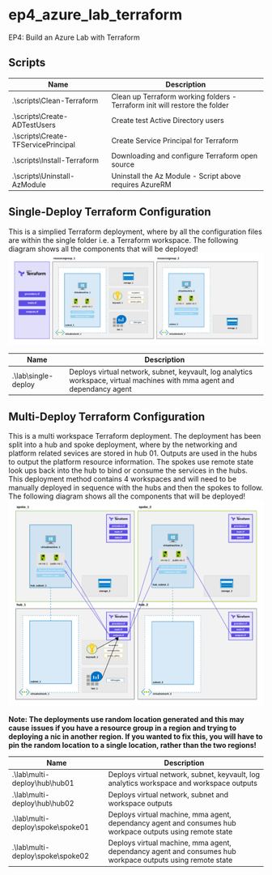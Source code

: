 # ep4_azure_lab_terraform
EP4: Build an Azure Lab with Terraform

## Scripts

|Name|Description|
|---|---|
|.\scripts\Clean-Terraform|Clean up Terraform working folders - Terraform init will restore the folder|
|.\scripts\Create-ADTestUsers|Create test Active Directory users|
|.\scripts\Create-TFServicePrincipal|Create Service Principal for Terraform|
|.\scripts\Install-Terraform|Downloading and configure Terraform open source|
|.\scripts\Uninstall-AzModule|Uninstall the Az Module - Script above requires AzureRM|

## Single-Deploy Terraform Configuration

This is a simplied Terraform deployment, where by all the configuration files are within the single folder i.e. a Terraform workspace. The following diagram shows all the components that will be deployed!
![single-deploy-diagram](files/single-deploy-diagram.png)

|Name|Description|
|---|---|
|.\lab\single-deploy|Deploys virtual network, subnet, keyvault, log analytics workspace, virtual machines with mma agent and dependancy agent|



## Multi-Deploy Terraform Configuration
This is a multi workspace Terraform deployment. The deployment has been split into a hub and spoke deployment, where by the networking and platform related sevices are stored in hub 01. Outputs are used in the hubs to output the platform resource information. The spokes use remote state look ups back into the hub to bind or consume the services in the hubs. This deployment method contains 4 workspaces and will need to be manually deployed in sequence with the hubs and then the spokes to follow. The following diagram shows all the components that will be deployed!
![multi-deploy-diagram](files/multi-deploy-diagram.png)

**Note: The deployments use random location generated and this may cause issues if you have a resource group in a region and trying to deploying a nic in another region. If you wanted to fix this, you will have to pin the random location to a single location, rather than the two regions!**

|Name|Description|
|---|---|
|.\lab\multi-deploy\hub\hub01|Deploys virtual network, subnet, keyvault, log analytics workspace and workspace outputs|
|.\lab\multi-deploy\hub\hub02|Deploys virtual network, subnet and workspace outputs|
|.\lab\multi-deploy\spoke\spoke01|Deploys virtual machine, mma agent, dependancy agent and consumes hub workpace outputs using remote state|
|.\lab\multi-deploy\spoke\spoke02|Deploys virtual machine, mma agent, dependancy agent and consumes hub workpace outputs using remote state|
